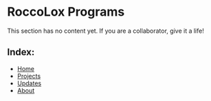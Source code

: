 # RoccoLox Programs
This section has no content yet. If you are a collaborator, give it a life!

## Index:
* [Home](https://c3productions.github.io)
* [Projects](https://c3productions.github.io/projects)
* [Updates](https://c3productions.github.io/updates)
* [About](https://c3productions.github.io/about)
